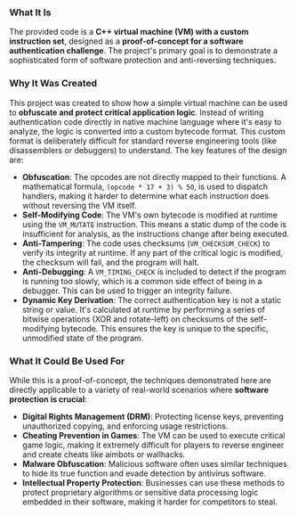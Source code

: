 ### What It Is
The provided code is a **C++ virtual machine (VM) with a custom instruction set**, designed as a **proof-of-concept for a software authentication challenge**. The project's primary goal is to demonstrate a sophisticated form of software protection and anti-reversing techniques.

### Why It Was Created
This project was created to show how a simple virtual machine can be used to **obfuscate and protect critical application logic**. Instead of writing authentication code directly in native machine language where it's easy to analyze, the logic is converted into a custom bytecode format. This custom format is deliberately difficult for standard reverse engineering tools (like disassemblers or debuggers) to understand. The key features of the design are:
* **Obfuscation**: The opcodes are not directly mapped to their functions. A mathematical formula, `(opcode * 17 + 3) % 50`, is used to dispatch handlers, making it harder to determine what each instruction does without reversing the VM itself.
* **Self-Modifying Code**: The VM's own bytecode is modified at runtime using the `VM_MUTATE` instruction. This means a static dump of the code is insufficient for analysis, as the instructions change after being executed.
* **Anti-Tampering**: The code uses checksums (`VM_CHECKSUM_CHECK`) to verify its integrity at runtime. If any part of the critical logic is modified, the checksum will fail, and the program will halt.
* **Anti-Debugging**: A `VM_TIMING_CHECK` is included to detect if the program is running too slowly, which is a common side effect of being in a debugger. This can be used to trigger an integrity failure.
* **Dynamic Key Derivation**: The correct authentication key is not a static string or value. It's calculated at runtime by performing a series of bitwise operations (XOR and rotate-left) on checksums of the self-modifying bytecode. This ensures the key is unique to the specific, unmodified state of the program.

### What It Could Be Used For
While this is a proof-of-concept, the techniques demonstrated here are directly applicable to a variety of real-world scenarios where **software protection is crucial**:
* **Digital Rights Management (DRM)**: Protecting license keys, preventing unauthorized copying, and enforcing usage restrictions.
* **Cheating Prevention in Games**: The VM can be used to execute critical game logic, making it extremely difficult for players to reverse engineer and create cheats like aimbots or wallhacks.
* **Malware Obfuscation**: Malicious software often uses similar techniques to hide its true function and evade detection by antivirus software.
* **Intellectual Property Protection**: Businesses can use these methods to protect proprietary algorithms or sensitive data processing logic embedded in their software, making it harder for competitors to steal.
